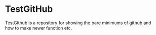 # TestGitHub
TestGithub is a repository for showing the bare minimums of github and how to make newer function etc.
